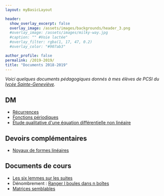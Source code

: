 ```yaml
---
layout: myBasicLayout

header:
  show_overlay_excerpt: false
  overlay_image: /assets/images/backgrounds/header_3.png
  #overlay_image: /assets/images/milky-way.jpg
  #caption: "" #Voie lactée"
  #overlay_filter: rgba(1, 17, 47, 0.2)
  #overlay_color: "#907ab3"

author_profile: false
permalink: /2019-2019/
title: "Documents 2018-2019"
---
```


*Voici quelques documents pédagogiques donnés à mes élèves de PCSI du [lycée Sainte-Geneviève](https://www.bginette.com).*


## DM
- [Récurrences](DM2_2018_19_recurrence.pdf)
- [Fonctions périodiques](DM4_2018_2019_fonctions_periodiques.pdf)
- [Étude qualitative d'une équation différentielle non linéaire](DM14_2018_2019_étude_qualitative_ED_non_lineaire.pdf)

## Devoirs complémentaires
- [Noyaux de formes linéaires](DS_blanc_2018_19_formes_linéaires.pdf)

## Documents de cours
- [Les six lemmes sur les suites](2018_19_les_six_lemmes.pdf)
- Dénombrement : [Ranger l boules dans n boîtes](boules_indiscernables.pdf)
- [Matrices semblables](2018_2019_matrices_semblables.pdf)